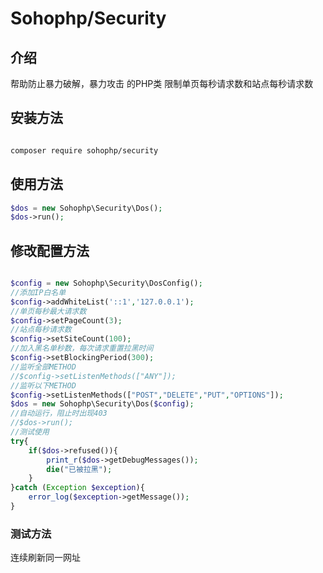 # Sohophp/Security

## 介绍

帮助防止暴力破解，暴力攻击 的PHP类 限制单页每秒请求数和站点每秒请求数

## 安装方法

```Bash

composer require sohophp/security

```

## 使用方法

```PHP
$dos = new Sohophp\Security\Dos();
$dos->run();
```

## 修改配置方法

```PHP

$config = new Sohophp\Security\DosConfig();
//添加IP白名单
$config->addWhiteList('::1','127.0.0.1');
//单页每秒最大请求数
$config->setPageCount(3);
//站点每秒请求数
$config->setSiteCount(100);
//加入黑名单秒数，每次请求重置拉黑时间
$config->setBlockingPeriod(300);
//监听全部METHOD
//$config->setListenMethods(["ANY"]);
//监听以下METHOD
$config->setListenMethods(["POST","DELETE","PUT","OPTIONS"]);
$dos = new Sohophp\Security\Dos($config);
//自动运行，阻止时出现403 
//$dos->run();
//测试使用
try{
    if($dos->refused()){
        print_r($dos->getDebugMessages());
        die("已被拉黑");
    }
}catch (Exception $exception){
    error_log($exception->getMessage());
}

```
### 测试方法

连续刷新同一网址
